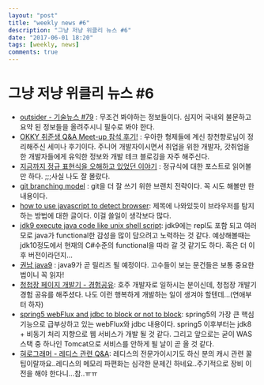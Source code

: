 ```yaml
---
layout: "post"
title: "weekly news #6"
description: "그냥 저냥 위클리 뉴스 #6"
date: "2017-06-01 18:20"
tags: [weekly, news]
comments: true
---
```


# 그냥 저냥 위클리 뉴스 #6

* [outsider - 기술뉴스 #79](https://blog.outsider.ne.kr/1293) : 무조건 봐야하는 정보들이다. 심지어 국내외 불문하고 요약 된 정보들을 올려주시니 필수로 봐야 한다.
* [OKKY 취준생 Q&A Meet-up 참석 후기!](http://jojoldu.tistory.com/159) : 우아한 형제들에 계신 창천향로님이 정리해주신 세미나 후기이다. 주니어 개발자이시면서 취업을 위한 개발자, 갓취업을 한 개발자들에게 유익한 정보와 개발 테크 블로깅을 자주 해주신다.
* [지금까지 정규 표현식을 오해하고 있었던 이야기](http://blog.weirdx.io/post/44065) : 정규식에 대한 포스트로 읽어볼만 하다. ;;;사실 나도 잘 몰랐다.
* [git branching model](http://dogfeet.github.io/articles/2011/a-successful-git-branching-model.html) : git을 더 잘 쓰기 위한 브랜치 전략이다. 꼭 시도 해볼만 한 내용이다.
* [how to use javascript to detect browser](http://www.learningjquery.com/2017/05/how-to-use-javascript-to-detect-browser): 제목에 나와있듯이 브라우저를 탐지하는 방법에 대한 글이다. 이걸 쓸일이 생각보다 많다.
* [jdk9 execute java code like unix shell script](https://dzone.com/articles/jdk9-execute-java-code-like-unix-shell-script): jdk9에는 repl도 포함 되고 여러모로 java가 functional한 감성을 많이 담으려고 노력하는 것 같다. 예상해볼때는 jdk10정도에서 현재의 C#수준의 functional을 따라 갈 것 같기도 하다. 혹은 더 이후 버전이라던지...
* [권남 java9](http://kwonnam.pe.kr/wiki/java/9) : java9가 곧 릴리즈 될 예정이다. 고수들이 보는 문건들은 보통 중요한 법이니 꼭 읽자!
* [청첩장 페이지 개발기 - 경험공유](http://www.haruair.com/blog/3912): 호주 개발자로 일하시는 분이신데, 청첩장 개발기 경험 공유를 해주셨다. 나도 이런 행복하게 개발하는 일이 생겨야 할텐데...(연애부터 하자)
* [spring5 webFlux and jdbc to block or not to block](https://dzone.com/articles/spring-5-webflux-and-jdbc-to-block-or-not-to-block): spring5의 가장 큰 핵심 기능으로 급부상하고 있는 webFlux와 jdbc 내용이다. spring5 이후부터는 jdk8 + 비동기 처리 지향으로 웹 서비스가 개발 될 것 같다. 그리고 앞으로는 굳이 WAS스택 중 하나인 Tomcat으로 서비스를 안하게 될 날이 곧 올 것 같다.
* [혀로그래머 - 레디스 관련 Q&A](https://charsyam.wordpress.com/2017/05/28/%ED%98%80%EB%A1%9C%EA%B7%B8%EB%9E%98%EB%A8%B8-charsyam%EC%9D%80-%EA%B5%AC%EB%9D%BC%EC%9F%81%EC%9D%B4-qa-%EB%A0%88%EB%94%94%EC%8A%A4-%EA%B4%80%EB%A0%A8-qa/): 레디스의 전문가이시기도 하신 분의 캐시 관련 꿀팁이랄까요..레디스의 메모리 파편화는 심각한 문제긴 하네요..주기적으로 장비 이전을 해야 한다니...참..ㅠㅠ
